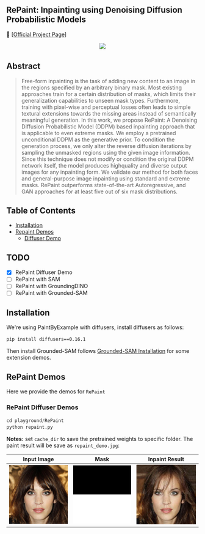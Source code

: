 ## RePaint: Inpainting using Denoising Diffusion Probabilistic Models

:grapes: [[Official Project Page](https://github.com/andreas128/RePaint)]

<div align="center">

![](https://user-images.githubusercontent.com/11280511/150803812-a4729ef8-6ad4-46aa-ae99-8c27fbb2ea2e.png)

</div>

## Abstract

> Free-form inpainting is the task of adding new content to an image in the regions specified by an arbitrary binary mask. Most existing approaches train for a certain distribution of masks, which limits their generalization capabilities to unseen mask types. Furthermore, training with pixel-wise and perceptual losses often leads to simple textural extensions towards the missing areas instead of semantically meaningful generation. In this work, we propose RePaint: A Denoising Diffusion Probabilistic Model (DDPM) based inpainting approach that is applicable to even extreme masks. We employ a pretrained unconditional DDPM as the generative prior. To condition the generation process, we only alter the reverse diffusion iterations by sampling the unmasked regions using the given image information. Since this technique does not modify or condition the original DDPM network itself, the model produces highquality and diverse output images for any inpainting form. We validate our method for both faces and general-purpose image inpainting using standard and extreme masks. RePaint outperforms state-of-the-art Autoregressive, and GAN approaches for at least five out of six mask distributions.


## Table of Contents
- [Installation](#installation)
- [Repaint Demos](#repaint-demos)
  - [Diffuser Demo](#repaint-diffuser-demos)


## TODO
- [x] RePaint Diffuser Demo
- [ ] RePaint with SAM
- [ ] RePaint with GroundingDINO
- [ ] RePaint with Grounded-SAM

## Installation
We're using PaintByExample with diffusers, install diffusers as follows:
```bash
pip install diffusers==0.16.1
```
Then install Grounded-SAM follows [Grounded-SAM Installation](https://github.com/IDEA-Research/Grounded-Segment-Anything#installation) for some extension demos.

## RePaint Demos
Here we provide the demos for `RePaint`


### RePaint Diffuser Demos
```python
cd playground/RePaint
python repaint.py
```
**Notes:** set `cache_dir` to save the pretrained weights to specific folder. The paint result will be save as `repaint_demo.jpg`:

<div align="center">

| Input Image | Mask | Inpaint Result |
|:----:|:----:|:----:|
| ![](https://github.com/IDEA-Research/detrex-storage/blob/main/assets/grounded_sam/repaint/celeba_hq_256.png?raw=true) | ![](https://github.com/IDEA-Research/detrex-storage/blob/main/assets/grounded_sam/repaint/mask_256.png?raw=true) | ![](https://github.com/IDEA-Research/detrex-storage/blob/main/assets/grounded_sam/repaint/repaint_demo.jpg?raw=true) |


</div>


